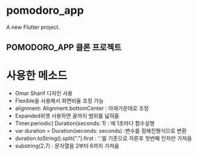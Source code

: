 # pomodoro_app

A new Flutter project.

## POMODORO_APP 클론 프로젝트

# 사용한 메소드
- Omar Sharif 디자인 사용
- Flexible을 사용해서 화면비율 조정 가능
- alignment: Alignment.bottomCenter : 아래가운데로 조정
- Expanded위젯 사용하면 끝까지 범위를 넓혀줌
- Timer.periodic(
  Duration(seconds: 1) : 매 1초마다 함수실행 
- var duration = Duration(seconds: seconds) :변수를 정해진형식으로 변환
- duration.toString().split(".").first : '.'를 기준으로 자른후 첫번째 인자만 가져옴
- substring(2,7) : 문자열을 2부터 6까지 가져옴

